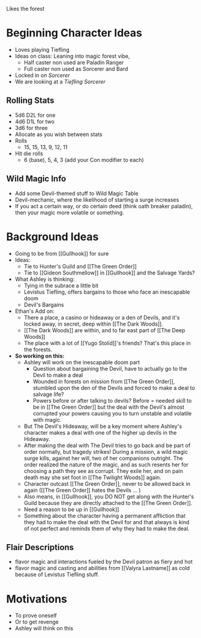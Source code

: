 Likes the forest
# Beginning Character Ideas
- Loves playing Tiefling
- Ideas on class: Leaning into magic forest vibe,  
	- Half caster non used are Paladin Ranger
	- Full caster non used as Sorcerer and Bard 
- Locked in on *Sorcerer*
- We are looking at a *Tiefling Sorcerer*
## Rolling Stats
- 5d6 D2L for one
- 4d6 D1L for two
- 3d6 for three
- Allocate as you wish between stats
- Rolls
	- 15, 15, 13, 9, 12, 11 
- Hit die rolls
	- 6 (base), 5, 4, 3 (add your Con modifier to each)
## Wild Magic Info
- Add some Devil-themed stuff to Wild Magic Table
- Devil-mechanic, where the likelihood of starting a surge increases 
- If you act a certain way, or do certain deed (think oath breaker paladin), then your magic more volatile or something. 
# Background Ideas
- Going to be from [[Gullhook]] for sure
- Ideas:
	- Tie to Hunter's Guild and [[The Green Order]] 
	- Tie to [[Gideon Southmellow]] in [[Gullhook]] and the Salvage Yards?
- What Ashley is thinking:
	- Tying in the subrace a little bit
	- Levistus Tiefling, offers bargains to those who face an inescapable doom
	- Devil's Bargains
- Ethan's Add on:
	- There a place, a casino or hideaway or a den of Devils, and it's locked away, in secret, deep within [[The Dark Woods]]. 
	- [[The Dark Woods]] are within, and to far east part of [[The Deep Woods]] 
	- The place with a lot of [[Yugo Stolid]]'s friends? That's this place in the forests. 
- **So working on this:**
	- Ashley will work on the inescapable doom part
		- Question about bargaining the Devil, have to actually go to the Devil to make a deal
		- Wounded in forests on mission from [[The Green Order]], stumbled upon the den of the Devils and forced to make a deal to salvage life?
		- Powers before or after talking to devils? Before = needed skill to be in [[The Green Order]] but the deal with the Devil's almost corrupted your powers causing you to turn unstable and volatile with magic. 
	- But The Devil's Hideaway, will be a key moment where Ashley's character makes a deal with one of the higher up devils in the Hideaway. 
	- After making the deal with The Devil tries to go back and be part of order normally, but tragedy strikes! During a mission, a wild magic surge kills, against her will, two of her companions outright. The order realized the nature of the magic, and as such resents her for choosing a path they see as corrupt. They exile her, and on pain death may she set foot in [[The Twilight Woods]] again. 
	- Character outcast [[The Green Order]], never to be allowed back in again ([[The Green Order]] hates the Devils ... )
	- Also means, in [[Gullhook]], you DO NOT get along with the Hunter's Guild because they are directly attached to the [[The Green Order]]. 
	- Need a reason to be up in [[Gullhook]]
	- Something about the character having a permanent affliction that they had to make the deal with the Devil for and that always is kind of not perfect and reminds them of why they had to make the deal.  
## Flair Descriptions
- flavor magic and interactions fueled by the Devil patron as fiery and hot
- flavor magic and casting and abilities from [[Valyra Lastname]] as cold because of Levistus Tiefling stuff. 
# Motivations
- To prove oneself
- Or to get revenge
- Ashley will think on this